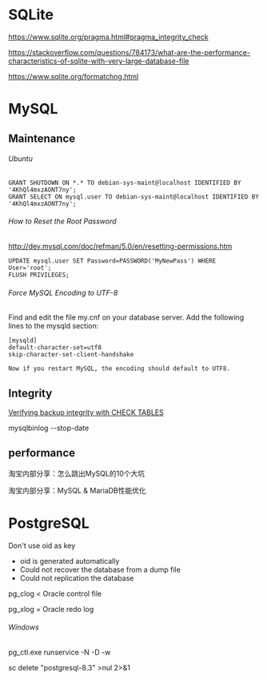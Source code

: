 # SQLite

https://www.sqlite.org/pragma.html#pragma_integrity_check

https://stackoverflow.com/questions/784173/what-are-the-performance-characteristics-of-sqlite-with-very-large-database-file

https://www.sqlite.org/formatchng.html


# MySQL

## Maintenance

###### Ubuntu

```
GRANT SHUTDOWN ON *.* TO debian-sys-maint@localhost IDENTIFIED BY '4KhQl4mxzAONT7ny';
GRANT SELECT ON mysql.user TO debian-sys-maint@localhost IDENTIFIED BY '4KhQl4mxzAONT7ny';
```

###### How to Reset the Root Password

http://dev.mysql.com/doc/refman/5.0/en/resetting-permissions.htm
```
UPDATE mysql.user SET Password=PASSWORD('MyNewPass') WHERE User='root';
FLUSH PRIVILEGES;
```

###### Force MySQL Encoding to UTF-8

Find and edit the file my.cnf on your database server. Add the following lines to the mysqld section:

```
[mysqld]
default-character-set=utf8
skip-character-set-client-handshake

Now if you restart MySQL, the encoding should default to UTF8.
```

## Integrity

[Verifying backup integrity with CHECK TABLES](http://www.mysqlperformanceblog.com/2012/02/01/verifying-backup-integrity-with-check-tables/)

mysqlbinlog --stop-date

## performance

淘宝内部分享：怎么跳出MySQL的10个大坑

淘宝内部分享：MySQL & MariaDB性能优化


# PostgreSQL

Don't use oid as key
- oid is generated automatically
- Could not recover the database from a dump file
- Could not replication the database


pg_clog < Oracle control file

pg_xlog = Oracle redo log


###### Windows

pg_ctl.exe runservice -N <service name> -D <data> -w

sc delete "postgresql-8.3" >nul 2>&1
